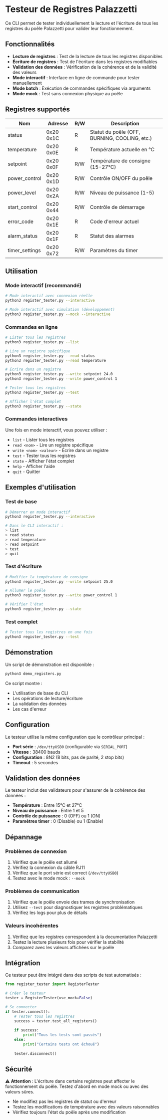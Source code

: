 # Testeur de Registres Palazzetti

Ce CLI permet de tester individuellement la lecture et l'écriture de tous les registres du poêle Palazzetti pour valider leur fonctionnement.

## Fonctionnalités

- **Lecture de registres** : Test de la lecture de tous les registres disponibles
- **Écriture de registres** : Test de l'écriture dans les registres modifiables
- **Validation des données** : Vérification de la cohérence et de la validité des valeurs
- **Mode interactif** : Interface en ligne de commande pour tester manuellement
- **Mode batch** : Exécution de commandes spécifiques via arguments
- **Mode mock** : Test sans connexion physique au poêle

## Registres supportés

| Nom | Adresse | R/W | Description |
|-----|---------|-----|-------------|
| status | 0x20 0x1C | R | Statut du poêle (OFF, BURNING, COOLING, etc.) |
| temperature | 0x20 0x0E | R | Température actuelle en °C |
| setpoint | 0x20 0x0F | R/W | Température de consigne (15-27°C) |
| power_control | 0x20 0x1D | R/W | Contrôle ON/OFF du poêle |
| power_level | 0x20 0x2A | R/W | Niveau de puissance (1-5) |
| start_control | 0x20 0x44 | R/W | Contrôle de démarrage |
| error_code | 0x20 0x1E | R | Code d'erreur actuel |
| alarm_status | 0x20 0x1F | R | Statut des alarmes |
| timer_settings | 0x20 0x72 | R/W | Paramètres du timer |

## Utilisation

### Mode interactif (recommandé)

```bash
# Mode interactif avec connexion réelle
python3 register_tester.py --interactive

# Mode interactif avec simulation (développement)
python3 register_tester.py --mock --interactive
```

### Commandes en ligne

```bash
# Lister tous les registres
python3 register_tester.py --list

# Lire un registre spécifique
python3 register_tester.py --read status
python3 register_tester.py --read temperature

# Écrire dans un registre
python3 register_tester.py --write setpoint 24.0
python3 register_tester.py --write power_control 1

# Tester tous les registres
python3 register_tester.py --test

# Afficher l'état complet
python3 register_tester.py --state
```

### Commandes interactives

Une fois en mode interactif, vous pouvez utiliser :

- `list` - Lister tous les registres
- `read <nom>` - Lire un registre spécifique
- `write <nom> <valeur>` - Écrire dans un registre
- `test` - Tester tous les registres
- `state` - Afficher l'état complet
- `help` - Afficher l'aide
- `quit` - Quitter

## Exemples d'utilisation

### Test de base

```bash
# Démarrer en mode interactif
python3 register_tester.py --interactive

# Dans le CLI interactif :
> list
> read status
> read temperature
> read setpoint
> test
> quit
```

### Test d'écriture

```bash
# Modifier la température de consigne
python3 register_tester.py --write setpoint 25.0

# Allumer le poêle
python3 register_tester.py --write power_control 1

# Vérifier l'état
python3 register_tester.py --state
```

### Test complet

```bash
# Tester tous les registres en une fois
python3 register_tester.py --test
```

## Démonstration

Un script de démonstration est disponible :

```bash
python3 demo_registers.py
```

Ce script montre :
- L'utilisation de base du CLI
- Les opérations de lecture/écriture
- La validation des données
- Les cas d'erreur

## Configuration

Le testeur utilise la même configuration que le contrôleur principal :

- **Port série** : `/dev/ttyUSB0` (configurable via `SERIAL_PORT`)
- **Vitesse** : 38400 bauds
- **Configuration** : 8N2 (8 bits, pas de parité, 2 stop bits)
- **Timeout** : 5 secondes

## Validation des données

Le testeur inclut des validateurs pour s'assurer de la cohérence des données :

- **Température** : Entre 15°C et 27°C
- **Niveau de puissance** : Entre 1 et 5
- **Contrôle de puissance** : 0 (OFF) ou 1 (ON)
- **Paramètres timer** : 0 (Disable) ou 1 (Enable)

## Dépannage

### Problèmes de connexion

1. Vérifiez que le poêle est allumé
2. Vérifiez la connexion du câble RJ11
3. Vérifiez que le port série est correct (`/dev/ttyUSB0`)
4. Testez avec le mode mock : `--mock`

### Problèmes de communication

1. Vérifiez que le poêle envoie des trames de synchronisation
2. Utilisez `--test` pour diagnostiquer les registres problématiques
3. Vérifiez les logs pour plus de détails

### Valeurs incohérentes

1. Vérifiez que les registres correspondent à la documentation Palazzetti
2. Testez la lecture plusieurs fois pour vérifier la stabilité
3. Comparez avec les valeurs affichées sur le poêle

## Intégration

Ce testeur peut être intégré dans des scripts de test automatisés :

```python
from register_tester import RegisterTester

# Créer le testeur
tester = RegisterTester(use_mock=False)

# Se connecter
if tester.connect():
    # Tester tous les registres
    success = tester.test_all_registers()
    
    if success:
        print("Tous les tests sont passés")
    else:
        print("Certains tests ont échoué")
    
    tester.disconnect()
```

## Sécurité

⚠️ **Attention** : L'écriture dans certains registres peut affecter le fonctionnement du poêle. Testez d'abord en mode mock ou avec des valeurs sûres.

- Ne modifiez pas les registres de statut ou d'erreur
- Testez les modifications de température avec des valeurs raisonnables
- Vérifiez toujours l'état du poêle après une modification
